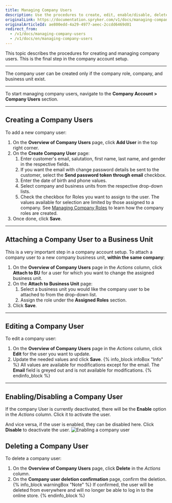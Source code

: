 ```yaml
---
title: Managing Company Users
description: Use the procedures to create, edit, enable/disable, delete, and attach company users to business units in the Back Office.
originalLink: https://documentation.spryker.com/v1/docs/managing-company-users
originalArticleId: ae800edd-4a29-4977-aeec-2ccdd6469d01
redirect_from:
  - /v1/docs/managing-company-users
  - /v1/docs/en/managing-company-users
---
```


This topic describes the procedures for creating and managing company users. This is the final step in the company account setup.
***
The company user can be created only if the company role, company, and business unit exist.
***
To start managing company users, navigate to the **Company Account > Company Users** section.
*** 
## Creating a Company Users
To add a new company user:

1. On the **Overview of Company Users** page, click **Add User** in the top right corner.
2. On the **Create Company User** page:
    1. Enter customer's email, salutation, first name, last name, and gender in the respective fields.
    2. If you want the email with change password details be sent to the customer, select the **Send password token through email** checkbox.
    3. Enter the date of birth and phone values.
    4. Select company and business units from the respective drop-down lists.
    5. Check the checkbox for Roles you want to assign to the user. The values available for selection are limited by those assigned to a company. See [Managing Company Roles](/docs/scos/user/back-office-user-guides/{{page.version}}/customer/company-account/managing-company-roles.html) to learn how the company roles are created.
3. Once done, click **Save**.
***
## Attaching a Company User to a Business Unit
This is a very important step in a company account setup.
To attach a company user to a new company business unit, **within the same company**:
1. On the **Overview of Company Users** page in the _Actions_ column, click **Attach to BU** for a user for which you want to change the assigned business unit.
2. On the **Attach to Business Unit** page:
    1. Select a business unit you would like the company user to be attached to from the drop-down list.
    2. Assign the role under the **Assigned Roles** section.
3. Click **Save**.
***
## Editing a Company User
To edit a company user:
1. On the **Overview of Company Users** page in the _Actions_ column, click **Edit** for the user you want to update.
2. Update the needed values and click **Save**.
    {% info_block infoBox "Info" %}
All values are available for modifications except for the email. The **Email** field is greyed out and is not available for modifications.
{% endinfo_block %}
***
## Enabling/Disabling a Company User

If the company User is currently deactivated, there will be the **Enable** option in the _Actions_ column. Click it to activate the user.

And vice versa, if the user is enabled, they can be disabled here. Click **Disable** to deactivate the user.
![Enabling a company user](https://spryker.s3.eu-central-1.amazonaws.com/docs/User+Guides/Back+Office+User+Guides/Company+Account/Managing+Company+Users/enabling-company-user.png) 

## Deleting a Company User

To delete a company user:
1. On the **Overview of Company Users** page, click **Delete** in the _Actions_ column. 
2. On the **Company user deletion confirmation** page, confirm the deletion. 
{% info_block warningBox "Note" %}
If confirmed, the user will be deleted from everywhere and will no longer be able to log in to the online store.
{% endinfo_block %}
